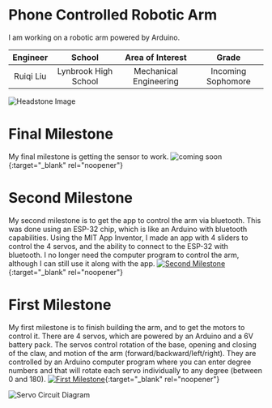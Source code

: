 ﻿# Phone Controlled Robotic Arm
I am working on a robotic arm powered by Arduino. 

| **Engineer** | **School** | **Area of Interest** | **Grade** |
|:--:|:--:|:--:|:--:|
| Ruiqi Liu | Lynbrook High School | Mechanical Engineering | Incoming Sophomore

![Headstone Image](https://bluestampengineering.com/wp-content/uploads/2016/05/improve.jpg)
  
# Final Milestone
My final milestone is getting the sensor to work.
![coming soon](https://www.comingsoon.net/wp-content/themes/comingsoon/images/cs_default_image.jpg){:target="_blank" rel="noopener"}

# Second Milestone
My second milestone is to get the app to control the arm via bluetooth. This was done using an ESP-32 chip, which is like an Arduino with bluetooth capabilities. Using the MIT App Inventor, I made an app with 4 sliders to control the 4 servos, and the ability to connect to the ESP-32 with bluetooth. I no longer need the computer program to control the arm, although I can still use it along with the app.
[![Second Milestone](https://res.cloudinary.com/marcomontalbano/image/upload/v1624900553/video_to_markdown/images/youtube--GCNGNOH1TPk-c05b58ac6eb4c4700831b2b3070cd403.jpg)](https://youtu.be/GCNGNOH1TPk "Second Milestone"){:target="_blank" rel="noopener"}

# First Milestone

My first milestone is to finish building the arm, and to get the motors to control it. There are 4 servos, which are powered by an Arduino and a 6V battery pack. The servos control rotation of the base, opening and closing of the claw, and motion of the arm (forward/backward/left/right). They are controlled by an Arduino computer program where you can enter degree numbers and that will rotate each servo individually to any degree (between 0 and 180).
[![First Milestone](https://res.cloudinary.com/marcomontalbano/image/upload/v1624292482/video_to_markdown/images/youtube---N_VIP6raiM-c05b58ac6eb4c4700831b2b3070cd403.jpg)](https://www.youtube.com/watch?v=-N_VIP6raiM "First Milestone"){:target="_blank" rel="noopener"}

![Servo Circuit Diagram](https://www.linkpicture.com/q/Screen-Shot-2021-06-27-at-11.30.40-AM.png)
